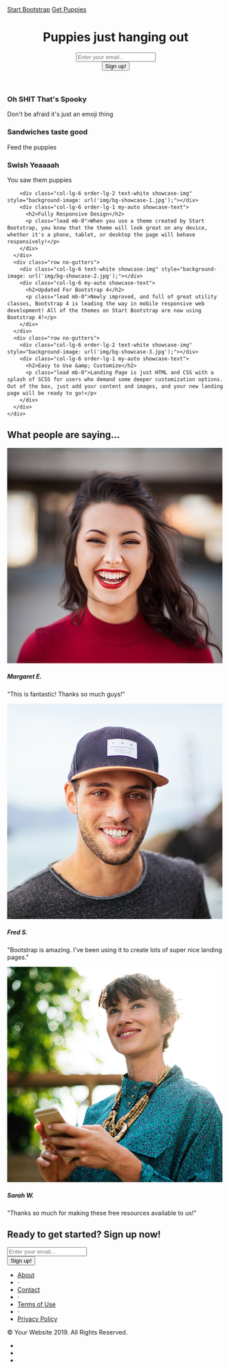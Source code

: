 <head>

  <meta charset="utf-8">
  <meta name="viewport" content="width=device-width, initial-scale=1, shrink-to-fit=no">
  <meta name="description" content="">
  <meta name="author" content="">

  <title>It's Puppy Time</title>

  <!-- Bootstrap core CSS -->
  <link href="vendor/bootstrap/css/bootstrap.min.css" rel="stylesheet">

  <!-- Custom fonts for this template -->
  <link href="vendor/fontawesome-free/css/all.min.css" rel="stylesheet">
  <link href="vendor/simple-line-icons/css/simple-line-icons.css" rel="stylesheet" type="text/css">
  <link href="https://fonts.googleapis.com/css?family=Lato:300,400,700,300italic,400italic,700italic" rel="stylesheet" type="text/css">

  <!-- Custom styles for this template -->
  <link href="css/landing-page.min.css" rel="stylesheet">

</head>

<body>

  <!-- Navigation -->
  <nav class="navbar navbar-light bg-light static-top">
    <div class="container">
      <a class="navbar-brand" href="#">Start Bootstrap</a>
      <a class="btn btn-primary" href="#">Get Puppies</a>
    </div>
  </nav>

  <!-- Masthead -->
  <header class="masthead text-white text-center">
    <div class="overlay"></div>
    <div class="container">
      <div class="row">
        <div class="col-xl-9 mx-auto">
          <h1 class="mb-5">Puppies just hanging out</h1>
        </div>
        <div class="col-md-10 col-lg-8 col-xl-7 mx-auto">
          <form>
            <div class="form-row">
              <div class="col-12 col-md-9 mb-2 mb-md-0">
                <input type="email" class="form-control form-control-lg" placeholder="Enter your email...">
              </div>
              <div class="col-12 col-md-3">
                <button type="submit" class="btn btn-block btn-lg btn-primary">Sign up!</button>
              </div>
            </div>
          </form>
        </div>
      </div>
    </div>
  </header>

  <!-- Icons Grid -->
  <section class="features-icons bg-light text-center">
    <div class="container">
      <div class="row">
        <div class="col-lg-4">
          <div class="features-icons-item mx-auto mb-5 mb-lg-0 mb-lg-3">
            <div class="features-icons-icon d-flex">
              <i class="icon-ghost m-auto text-primary"></i>
            </div>
            <h3>Oh SHIT That's Spooky</h3>
            <p class="lead mb-0">Don't be afraid it's just an emoji thing</p>
          </div>
        </div>
        <div class="col-lg-4">
          <div class="features-icons-item mx-auto mb-5 mb-lg-0 mb-lg-3">
            <div class="features-icons-icon d-flex">
              <i class="icon-layers m-auto text-primary"></i>
            </div>
            <h3>Sandwiches taste good</h3>
            <p class="lead mb-0">Feed the puppies</p>
          </div>
        </div>
        <div class="col-lg-4">
          <div class="features-icons-item mx-auto mb-0 mb-lg-3">
            <div class="features-icons-icon d-flex">
              <i class="icon-check m-auto text-primary"></i>
            </div>
            <h3>Swish Yeaaaah</h3>
            <p class="lead mb-0">You saw them puppies</p>
          </div>
        </div>
      </div>
    </div>
  </section>

  <!-- Image Showcases -->
  <section class="showcase">
    <div class="container-fluid p-0">
      <div class="row no-gutters">

        <div class="col-lg-6 order-lg-2 text-white showcase-img" style="background-image: url('img/bg-showcase-1.jpg');"></div>
        <div class="col-lg-6 order-lg-1 my-auto showcase-text">
          <h2>Fully Responsive Design</h2>
          <p class="lead mb-0">When you use a theme created by Start Bootstrap, you know that the theme will look great on any device, whether it's a phone, tablet, or desktop the page will behave responsively!</p>
        </div>
      </div>
      <div class="row no-gutters">
        <div class="col-lg-6 text-white showcase-img" style="background-image: url('img/bg-showcase-2.jpg');"></div>
        <div class="col-lg-6 my-auto showcase-text">
          <h2>Updated For Bootstrap 4</h2>
          <p class="lead mb-0">Newly improved, and full of great utility classes, Bootstrap 4 is leading the way in mobile responsive web development! All of the themes on Start Bootstrap are now using Bootstrap 4!</p>
        </div>
      </div>
      <div class="row no-gutters">
        <div class="col-lg-6 order-lg-2 text-white showcase-img" style="background-image: url('img/bg-showcase-3.jpg');"></div>
        <div class="col-lg-6 order-lg-1 my-auto showcase-text">
          <h2>Easy to Use &amp; Customize</h2>
          <p class="lead mb-0">Landing Page is just HTML and CSS with a splash of SCSS for users who demand some deeper customization options. Out of the box, just add your content and images, and your new landing page will be ready to go!</p>
        </div>
      </div>
    </div>
  </section>

  <!-- Testimonials -->
  <section class="testimonials text-center bg-light">
    <div class="container">
      <h2 class="mb-5">What people are saying...</h2>
      <div class="row">
        <div class="col-lg-4">
          <div class="testimonial-item mx-auto mb-5 mb-lg-0">
            <img class="img-fluid rounded-circle mb-3" src="img/testimonials-1.jpg" alt="">
            <h5>Margaret E.</h5>
            <p class="font-weight-light mb-0">"This is fantastic! Thanks so much guys!"</p>
          </div>
        </div>
        <div class="col-lg-4">
          <div class="testimonial-item mx-auto mb-5 mb-lg-0">
            <img class="img-fluid rounded-circle mb-3" src="img/testimonials-2.jpg" alt="">
            <h5>Fred S.</h5>
            <p class="font-weight-light mb-0">"Bootstrap is amazing. I've been using it to create lots of super nice landing pages."</p>
          </div>
        </div>
        <div class="col-lg-4">
          <div class="testimonial-item mx-auto mb-5 mb-lg-0">
            <img class="img-fluid rounded-circle mb-3" src="img/testimonials-3.jpg" alt="">
            <h5>Sarah W.</h5>
            <p class="font-weight-light mb-0">"Thanks so much for making these free resources available to us!"</p>
          </div>
        </div>
      </div>
    </div>
  </section>

  <!-- Call to Action -->
  <section class="call-to-action text-white text-center">
    <div class="overlay"></div>
    <div class="container">
      <div class="row">
        <div class="col-xl-9 mx-auto">
          <h2 class="mb-4">Ready to get started? Sign up now!</h2>
        </div>
        <div class="col-md-10 col-lg-8 col-xl-7 mx-auto">
          <form>
            <div class="form-row">
              <div class="col-12 col-md-9 mb-2 mb-md-0">
                <input type="email" class="form-control form-control-lg" placeholder="Enter your email...">
              </div>
              <div class="col-12 col-md-3">
                <button type="submit" class="btn btn-block btn-lg btn-primary">Sign up!</button>
              </div>
            </div>
          </form>
        </div>
      </div>
    </div>
  </section>

  <!-- Footer -->
  <footer class="footer bg-light">
    <div class="container">
      <div class="row">
        <div class="col-lg-6 h-100 text-center text-lg-left my-auto">
          <ul class="list-inline mb-2">
            <li class="list-inline-item">
              <a href="#">About</a>
            </li>
            <li class="list-inline-item">&sdot;</li>
            <li class="list-inline-item">
              <a href="#">Contact</a>
            </li>
            <li class="list-inline-item">&sdot;</li>
            <li class="list-inline-item">
              <a href="#">Terms of Use</a>
            </li>
            <li class="list-inline-item">&sdot;</li>
            <li class="list-inline-item">
              <a href="#">Privacy Policy</a>
            </li>
          </ul>
          <p class="text-muted small mb-4 mb-lg-0">&copy; Your Website 2019. All Rights Reserved.</p>
        </div>
        <div class="col-lg-6 h-100 text-center text-lg-right my-auto">
          <ul class="list-inline mb-0">
            <li class="list-inline-item mr-3">
              <a href="#">
                <i class="fab fa-facebook fa-2x fa-fw"></i>
              </a>
            </li>
            <li class="list-inline-item mr-3">
              <a href="#">
                <i class="fab fa-twitter-square fa-2x fa-fw"></i>
              </a>
            </li>
            <li class="list-inline-item">
              <a href="#">
                <i class="fab fa-instagram fa-2x fa-fw"></i>
              </a>
            </li>
          </ul>
        </div>
      </div>
    </div>
  </footer>

  <!-- Bootstrap core JavaScript -->
  <script src="vendor/jquery/jquery.min.js"></script>
  <script src="vendor/bootstrap/js/bootstrap.bundle.min.js"></script>

</body>
